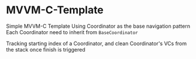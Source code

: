 # MVVM-C-Template

Simple MVVM-C Template
Using Coordinator as the base navigation pattern
Each Coordinator need to inherit from `BaseCoordinator`

Tracking starting index of a Coordinator, and clean Coordinator's VCs from the stack once finish is triggered
